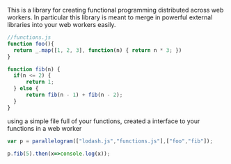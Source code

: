 This is a library for creating functional programming distributed across web workers. In particular this library is meant to merge in powerful external libraries into your web workers easily.
```javascript
//functions.js
function foo(){
  return _.map([1, 2, 3], function(n) { return n * 3; })
}

function fib(n) {
  if(n <= 2) {
      return 1;
  } else {
      return fib(n - 1) + fib(n - 2);
  }
}
```
using a simple file full of your functions, created a interface to your functions in a web worker
```javascript
var p = parallelogram(["lodash.js","functions.js"],["foo","fib"]);

p.fib(5).then(x=>console.log(x));
```
